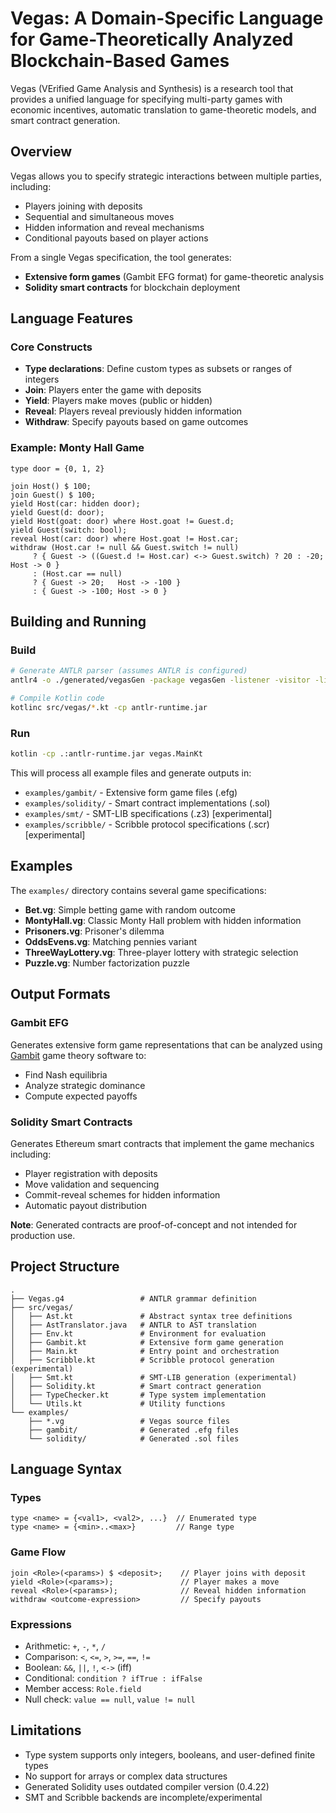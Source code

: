 # Vegas: A Domain-Specific Language for Game-Theoretically Analyzed Blockchain-Based Games

Vegas (VErified Game Analysis and Synthesis) is a research tool that provides a unified language for specifying multi-party games with economic incentives, automatic translation to game-theoretic models, and smart contract generation.

## Overview

Vegas allows you to specify strategic interactions between multiple parties, including:
- Players joining with deposits
- Sequential and simultaneous moves
- Hidden information and reveal mechanisms
- Conditional payouts based on player actions

From a single Vegas specification, the tool generates:
- **Extensive form games** (Gambit EFG format) for game-theoretic analysis
- **Solidity smart contracts** for blockchain deployment

## Language Features

### Core Constructs

- **Type declarations**: Define custom types as subsets or ranges of integers
- **Join**: Players enter the game with deposits
- **Yield**: Players make moves (public or hidden)
- **Reveal**: Players reveal previously hidden information
- **Withdraw**: Specify payouts based on game outcomes

### Example: Monty Hall Game

```vegas
type door = {0, 1, 2}

join Host() $ 100;
join Guest() $ 100;
yield Host(car: hidden door);
yield Guest(d: door);
yield Host(goat: door) where Host.goat != Guest.d;
yield Guest(switch: bool);
reveal Host(car: door) where Host.goat != Host.car;
withdraw (Host.car != null && Guest.switch != null)
     ? { Guest -> ((Guest.d != Host.car) <-> Guest.switch) ? 20 : -20;  Host -> 0 }
     : (Host.car == null)
     ? { Guest -> 20;   Host -> -100 }
     : { Guest -> -100; Host -> 0 }
```

## Building and Running

### Build

```bash
# Generate ANTLR parser (assumes ANTLR is configured)
antlr4 -o ./generated/vegasGen -package vegasGen -listener -visitor -lib . ./Vegas.g4

# Compile Kotlin code
kotlinc src/vegas/*.kt -cp antlr-runtime.jar
```

### Run

```bash
kotlin -cp .:antlr-runtime.jar vegas.MainKt
```

This will process all example files and generate outputs in:
- `examples/gambit/` - Extensive form game files (.efg)
- `examples/solidity/` - Smart contract implementations (.sol)
- `examples/smt/` - SMT-LIB specifications (.z3) [experimental]
- `examples/scribble/` - Scribble protocol specifications (.scr) [experimental]

## Examples

The `examples/` directory contains several game specifications:

- **Bet.vg**: Simple betting game with random outcome
- **MontyHall.vg**: Classic Monty Hall problem with hidden information
- **Prisoners.vg**: Prisoner's dilemma
- **OddsEvens.vg**: Matching pennies variant
- **ThreeWayLottery.vg**: Three-player lottery with strategic selection
- **Puzzle.vg**: Number factorization puzzle

## Output Formats

### Gambit EFG

Generates extensive form game representations that can be analyzed using [Gambit](http://www.gambit-project.org/) game theory software to:
- Find Nash equilibria
- Analyze strategic dominance
- Compute expected payoffs

### Solidity Smart Contracts

Generates Ethereum smart contracts that implement the game mechanics including:
- Player registration with deposits
- Move validation and sequencing
- Commit-reveal schemes for hidden information
- Automatic payout distribution

**Note**: Generated contracts are proof-of-concept and not intended for production use.

## Project Structure

```
.
├── Vegas.g4                 # ANTLR grammar definition
├── src/vegas/
│   ├── Ast.kt               # Abstract syntax tree definitions
│   ├── AstTranslator.java   # ANTLR to AST translation
│   ├── Env.kt               # Environment for evaluation
│   ├── Gambit.kt            # Extensive form game generation
│   ├── Main.kt              # Entry point and orchestration
│   ├── Scribble.kt          # Scribble protocol generation (experimental)
│   ├── Smt.kt               # SMT-LIB generation (experimental)
│   ├── Solidity.kt          # Smart contract generation
│   ├── TypeChecker.kt       # Type system implementation
│   └── Utils.kt             # Utility functions
└── examples/
    ├── *.vg                 # Vegas source files
    ├── gambit/              # Generated .efg files
    └── solidity/            # Generated .sol files
```

## Language Syntax

### Types
```
type <name> = {<val1>, <val2>, ...}  // Enumerated type
type <name> = {<min>..<max>}         // Range type
```

### Game Flow
```
join <Role>(<params>) $ <deposit>;    // Player joins with deposit
yield <Role>(<params>);               // Player makes a move
reveal <Role>(<params>);              // Reveal hidden information
withdraw <outcome-expression>         // Specify payouts
```

### Expressions
- Arithmetic: `+`, `-`, `*`, `/`
- Comparison: `<`, `<=`, `>`, `>=`, `==`, `!=`
- Boolean: `&&`, `||`, `!`, `<->` (iff)
- Conditional: `condition ? ifTrue : ifFalse`
- Member access: `Role.field`
- Null check: `value == null`, `value != null`

## Limitations

- Type system supports only integers, booleans, and user-defined finite types
- No support for arrays or complex data structures
- Generated Solidity uses outdated compiler version (0.4.22)
- SMT and Scribble backends are incomplete/experimental
